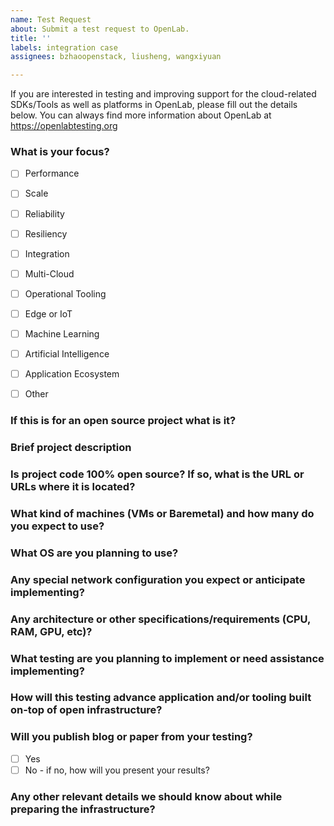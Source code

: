 ```yaml
---
name: Test Request
about: Submit a test request to OpenLab.
title: ''
labels: integration case
assignees: bzhaoopenstack, liusheng, wangxiyuan

---
```


If you are interested in testing and improving support for the cloud-related SDKs/Tools as well as platforms in OpenLab, please fill out the details below. You can always find more information about OpenLab at https://openlabtesting.org

### What is your focus?
- [ ] Performance
- [ ] Scale
- [ ] Reliability
- [ ] Resiliency
- [ ] Integration
- [ ] Multi-Cloud
- [ ] Operational Tooling
- [ ] Edge or IoT
- [ ] Machine Learning
- [ ] Artificial Intelligence
- [ ] Application Ecosystem
- [ ] Other


### If this is for an open source project what is it?

### Brief project description

### Is project code 100% open source? If so, what is the URL or URLs where it is located?

### What kind of machines (VMs or Baremetal) and how many do you expect to use?

### What OS are you planning to use?

### Any special network configuration you expect or anticipate implementing?

### Any architecture or other specifications/requirements (CPU, RAM, GPU, etc)?

### What testing are you planning to implement or need assistance implementing?

### How will this testing advance application and/or tooling built on-top of open infrastructure?

### Will you publish blog or paper from your testing?

- [ ] Yes
- [ ] No - if no, how will you present your results?

### Any other relevant details we should know about while preparing the infrastructure?
